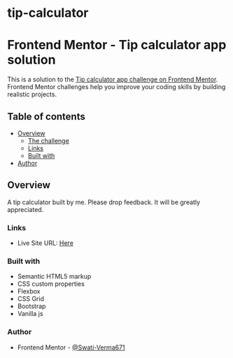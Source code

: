 # tip-calculator
# Frontend Mentor - Tip calculator app solution

This is a solution to the [Tip calculator app challenge on Frontend Mentor](https://www.frontendmentor.io/challenges/tip-calculator-app-ugJNGbJUX). Frontend Mentor challenges help you improve your coding skills by building realistic projects.

## Table of contents

- [Overview](#overview)
  - [The challenge](#the-challenge)
  - [Links](#links)
  - [Built with](#built-with)
- [Author](#author)



## Overview
A tip calculator built by me. Please drop feedback. It will be greatly appreciated.


### Links

- Live Site URL: [Here](https://tipcalcy.herokuapp.com/)


### Built with

- Semantic HTML5 markup
- CSS custom properties
- Flexbox
- CSS Grid
- Bootstrap
- Vanilla js

### Author

- Frontend Mentor - [@Swati-Verma671](https://www.frontendmentor.io/profile/Swati-Verma671)
